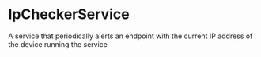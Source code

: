 # IpCheckerService
 A service that periodically alerts an endpoint with the current IP address of the device running the service

